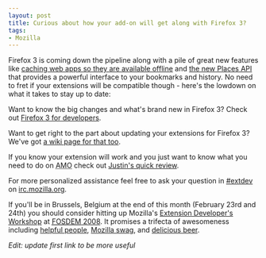 ```yaml
---
layout: post
title: Curious about how your add-on will get along with Firefox 3?
tags:
- Mozilla
---
```

<p>Firefox 3 is coming down the pipeline along with a pile of great new features
like <a
href="http://developer.mozilla.org/en/docs/Online_and_offline_events">caching
web apps so they are available offline</a> and <a
href="http://developer.mozilla.org/en/docs/Places">the new Places API</a> that
provides a powerful interface to your bookmarks and history.  No need to fret if
your extensions will be compatible though - here's the lowdown on what it takes
to stay up to date:</p>

<p>Want to know the big changes and what's brand new in Firefox 3?  Check out <a
href="http://developer.mozilla.org/en/docs/Firefox_3_for_developers">Firefox 3
for developers</a>.</p>

<p>Want to get right to the part about updating your extensions for Firefox 3?
We've got <a
href="http://developer.mozilla.org/en/docs/Updating_extensions_for_Firefox_3">a
wiki page for that too</a>.</p>

<p>If you know your extension will work and you just want to know what you need
to do on <abbr title="addons.mozilla.org">AMO</abbr> check out <a
href="https://addons.mozilla.org/en-US/firefox/blog/4">Justin's quick
review</a>.</p>

<p>For more personalized assistance feel free to ask your question in <a
href="irc://irc.mozilla.org/extdev">#extdev</a> on <a
href="http://irc.mozilla.org">irc.mozilla.org</a>.</p>

<p>If you'll be in Brussels, Belgium at the end of this month (February 23rd and
24th) you should consider hitting up Mozilla's <a
href="http://wiki.mozilla.org/Fosdem:2008:Workshop">Extension Developer's
Workshop</a> at <a href="http://fosdem.org/2008/"><abbr title="Free and Open
Source Software Developers' European Meeting">FOSDEM</abbr> 2008</a>.  It
promises a trifecta of awesomeness including <a
href="http://wiki.mozilla.org/Fosdem:2008:Attendees">helpful people</a>, <a
href="http://store.mozilla.org/">Mozilla swag</a>, and <a
href="http://fosdem.org/2008/beerevent">delicious beer</a>.</p>

<em>Edit: update first link to be more useful</em>
